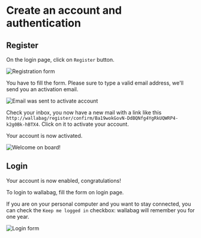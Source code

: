 # Create an account and authentication

## Register

On the login page, click on `Register` button.

![Registration form](../../img/user/registration_form.png)

You have to fill the form. Please sure to type a valid email address, we'll send you an activation email.

![Email was sent to activate account](../../img/user/sent_email.png)

Check your inbox, you now have a new mail with a link like this `http://wallabag/register/confirm/Ba19wokGovN-DdBQNfg4YgRkUQWRP4-k2g0Bk-hBTX4`. Click on it to activate your account.

Your account is now activated.

![Welcome on board!](../../img/user/activated_account.png)

## Login

Your account is now enabled, congratulations!

To login to wallabag, fill the form on login page.

If you are on your personal computer and you want to stay connected, you can check the `Keep me logged in` checkbox: wallabag will remember you for one year.

![Login form](../../img/user/login_form.png)
